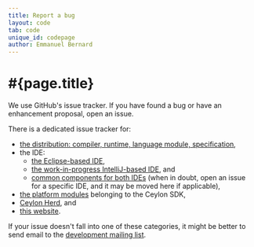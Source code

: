 ```yaml
---
title: Report a bug
layout: code
tab: code
unique_id: codepage
author: Emmanuel Bernard
---
```

# #{page.title}

We use GitHub's issue tracker. If you have found a bug or have 
an enhancement proposal, open an issue.

There is a dedicated issue tracker for:

- [the distribution: compiler, runtime, language module, specification](https://github.com/ceylon/ceylon/issues),
- the IDE:
  - [the Eclipse-based IDE](https://github.com/ceylon/ceylon-ide-eclipse),
  - [the work-in-progress IntelliJ-based IDE](https://github.com/ceylon/ceylon-ide-intellij), and
  - [common components for both IDEs](https://github.com/ceylon/ceylon-ide-common) (when in doubt, open an issue for a specific IDE, and it may be moved here if applicable),
- [the platform modules](https://github.com/ceylon/ceylon-sdk/issues) belonging to the Ceylon SDK,
- [Ceylon Herd](https://github.com/ceylon/ceylon-herd/issues), and
- [this website](https://github.com/ceylon/ceylon-lang.org/issues).

If your issue doesn't fall into one of these categories, it 
might be better to send email to the 
[development mailing list](https://groups.google.com/forum/?fromgroups#!forum/ceylon-dev).


